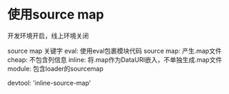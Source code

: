# 使用source map
开发环境开启，线上环境关闭

source map 关键字
eval: 使用eval包裹模块代码
source map: 产生.map文件
cheap: 不包含列信息
inline: 将.map作为DataURI嵌入，不单独生成.map文件
module: 包含loader的sourcemap



devtool: 'inline-source-map'